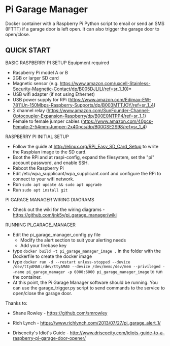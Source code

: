 Pi Garage Manager
===============

Docker container with a Raspberry Pi Python script to email or send an SMS (IFTTT) if a garage door is left open. It can also trigger the garage door to open/close.

QUICK START
---------------
BASIC RASPBERRY PI SETUP
Equipment required
* Raspberry Pi model A or B
* 2GB or larger SD card
* Magnetic sensor (e.g. https://www.amazon.com/uxcell-Stainless-Security-Magnetic-Contact/dp/B005DJLILI/ref=sr_1_10)*
* USB wifi adapter (if not using Ethernet)
* USB power supply for RPi (https://www.amazon.com/Edimax-EW-7811Un-150Mbps-Raspberry-Supports/dp/B003MTTJOY/ref=sr_1_4)
* 2 channel relay (https://www.amazon.com/SunFounder-Channel-Optocoupler-Expansion-Raspberry/dp/B00E0NTPP4/ref=sr_1_1)
* Female to female jumper cables (https://www.amazon.com/40pcs-Female-2-54mm-Jumper-2x40pcs/dp/B00GSE2S98/ref=sr_1_4)

RASPBERRY PI INITIAL SETUP
* Follow the guide at http://elinux.org/RPi_Easy_SD_Card_Setup to write the Raspbian image to the SD card.
* Boot the RPi and at raspi-config, expand the filesystem, set the "pi" account password, and enable SSH.
* Reboot the Raspberry Pi
* Edit /etc/wpa_supplicant/wpa_supplicant.conf and configure the RPi to connect to your wifi network.
* Run `sudo apt update && sudo apt upgrade`
* Run `sudo apt install git`

PI GARAGE MANAGER WIRING DIAGRAMS
* Check out the wiki for the wiring diagrams - https://github.com/jnk5y/pi_garage_manager/wiki
	
RUNNING PI_GARAGE_MANAGER
* Edit the pi_garage_manager_config.py file
	* Modify the alert section to suit your alerting needs
	* Add your firebase key
* type `docker build -t pi_garage_manager_image .` in the folder with the Dockerfile to create the docker image
* type `docker run -d --restart unless-stopped --device /dev/ttyAMA0:/dev/ttyAMA0 --device /dev/mem:/dev/mem --privileged --name pi_garage_manager -p 6000:6000 pi_garage_manager_image` to run the container.
* At this point, the Pi Garage Manager software should be running. You can use the garage_trigger.py script to send commands to the service to open/close the garage door.

Thanks to:
* Shane Rowley - https://github.com/smrowley

* Rich Lynch - https://www.richlynch.com/2013/07/27/pi_garage_alert_1/

* Driscocity's Idiot's Guide - http://www.driscocity.com/idiots-guide-to-a-raspberry-pi-garage-door-opener/
